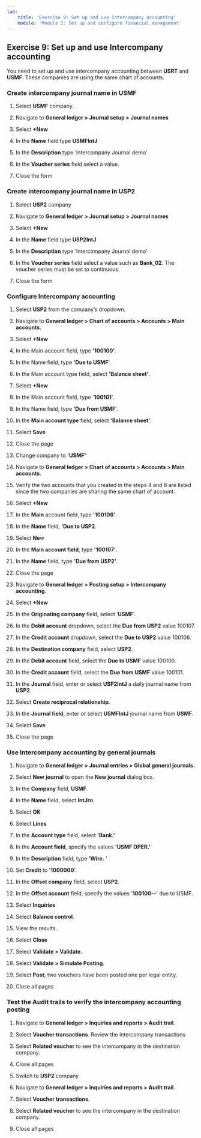 ```yaml
---
lab:
    title: 'Exercise 9: Set up and use Intercompany accounting'
    module: 'Module 2: Set up and configure financial management'
---
```


## Exercise 9: Set up and use Intercompany accounting

You need to set up and use intercompany accounting between **USRT** and **USMF**. These companies are using the same chart of accounts.

### Create intercompany journal name in USMF

1. Select **USMF** company.

2. Navigate to **General ledger &gt; Journal setup &gt; Journal names**

3. Select **+New**

4. In the **Name** field type **USMFIntJ**

5. In the **Description** type ‘Intercompany Journal demo’

6. In the **Voucher series** field select a value.

7. Close the form

### Create intercompany journal name in USP2

1. Select **USP2** company

2. Navigate to **General ledger &gt; Journal setup &gt; Journal names**

3. Select **+New**

4. In the **Name** field type **USP2IntJ**

5. In the **Description** type ‘Intercompany Journal demo’

6. In the **Voucher series** field select a value such as **Bank_02**. The voucher series must be set to continuous. 

7. Close the form

 

### Configure Intercompany accounting

1. Select **USP2** from the company’s dropdown.

2. Navigate to **General ledger &gt; Chart of accounts &gt; Accounts &gt; Main accounts**.

3. Select **+New**

4. In the Main account field, type **'100100'**.

5. In the Name field, type **'Due to USMF**'.

6. In the Main account type field, select **'Balance sheet'**.

7. Select **+New**

8. In the Main account field, type '**100101**'.

9. In the Name field, type **'Due from USMF**'.

10. In the **Main account type** field, select **'Balance sheet'**.

11. Select **Save**

12. Close the page

13. Change company to **'USMF'**

14. Navigate to **General ledger &gt; Chart of accounts &gt; Accounts &gt; Main accounts**.

15. Verify the two accounts that you created in the steps 4 and 8 are listed since the two companies are sharing the same chart of account.

16. Select **+New**

17. In the **Main** account field, type **'100106'**.

18. In the **Name** field, **'Due to USP2**.

19. Select **Ne**w

20. In the **Main account field**, type **'100107'**.

21. In the **Name** field, type **'Due from USP2'**.

22. Close the page

23. Navigate to **General ledger &gt; Posting setup &gt; Intercompany accounting**.

24. Select **+New**

25. In the **Originating company** field, select ‘**USMF**'.

26. In the **Debit account** dropdown, select the **Due from USP2** value 100107.

27. In the **Credit account** dropdown, select the **Due to USP2** value 100106.

28. In the **Destination company** field, select **USP2**.

29. In the **Debit account** field, select the **Due to USMF** value 100100.

30. In the **Credit account** field, select the **Due from USMF** value 100101.

31. In the **Journal** field, enter or select **USP2IntJ** a daily journal name from **USP2**.

32. Select **Create reciprocal relationship**.

33. In the **Journal field**, enter or select **USMFIntJ** journal name from **USMF**.

34. Select **Save**

35. Close the page

### Use Intercompany accounting by general journals 

1. Navigate to **General ledger &gt; Journal entries &gt; Global general journals.**

2. Select **New** **journal** to open the **New journal** dialog box.

3. In the **Company** field, **USMF**.

4. In the **Name** field, select **IntJrn**.

5. Select **OK**

6. Select **Lines**

7. In the **Account type** field, select **'Bank.'**

8. In the **Account field**, specify the values **'USMF OPER.'**

9. In the **Description** field, type **'Wire.** '

10. Set **Credit** to '**1000000**'.

11. In the **Offset company** field, select **USP2**.

12. In the **Offset account** field, specify the values ‘**100100--'** due to USMF.

13. Select **Inquiries**

14. Select **Balance control**.

15. View the results.

16. Select **Close**

17. Select **Validate &gt; Validate.**

18. Select **Validate &gt; Simulate Posting**.

19. Select **Post**; two vouchers have been posted one per legal entity.

20. Close all pages

### Test the Audit trails to verify the intercompany accounting posting

1. Navigate to **General ledger &gt; Inquiries and reports &gt; Audit trail**.

2. Select **Voucher transactions**. Review the intercompany transactions

3. Select **Related voucher** to see the intercompany in the destination company.

4. Close all pages

5. Switch to **USP2** company

6. Navigate to **General ledger &gt; Inquiries and reports &gt; Audit trail**.

7. Select **Voucher** **transactions**. 

8. Select **Related voucher** to see the intercompany in the destination company.

9. Close all pages

  
‎ 

 
